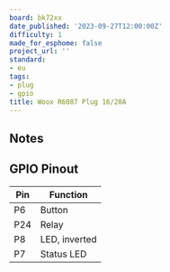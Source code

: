 ```yaml
---
board: bk72xx
date_published: '2023-09-27T12:00:00Z'
difficulty: 1
made_for_esphome: false
project_url: ''
standard:
- eu
tags:
- plug
- gpio
title: Woox R6087 Plug 16/20A
---
```


## Notes

## GPIO Pinout

| Pin  | Function          |
| ---- | ----------------- |
| P6   | Button            |
| P24  | Relay             |
| P8   | LED, inverted     |
| P7   | Status LED        |